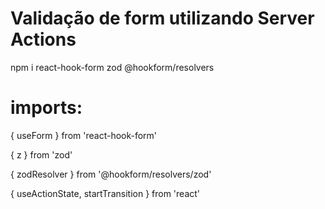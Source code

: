 # Validação de form utilizando Server Actions

npm i react-hook-form zod @hookform/resolvers

# imports:

{ useForm } from 'react-hook-form'

{ z } from 'zod'

{ zodResolver } from '@hookform/resolvers/zod'

{ useActionState, startTransition } from 'react'
